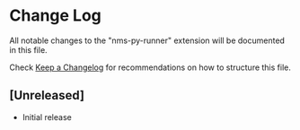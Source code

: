 # Change Log

All notable changes to the "nms-py-runner" extension will be documented in this file.

Check [Keep a Changelog](http://keepachangelog.com/) for recommendations on how to structure this file.

## [Unreleased]

- Initial release